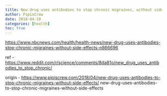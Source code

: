 ```yaml
---
title: New drug uses antibodies to stop chronic migraines, without side effects
author: PipisCrew
date: 2018-04-19
categories: [health]
toc: true
---
```


https://www.nbcnews.com/health/health-news/new-drug-uses-antibodies-stop-chronic-migraines-without-side-effects-n866696

ref - https://www.reddit.com/r/science/comments/8da81o/new_drug_uses_antibodies_to_stop_chronic/

origin - https://www.pipiscrew.com/2018/04/new-drug-uses-antibodies-to-stop-chronic-migraines-without-side-effects/ new-drug-uses-antibodies-to-stop-chronic-migraines-without-side-effects